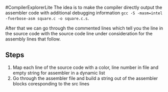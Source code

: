 #CompilerExplorerLite
The idea is to make the compiler directly output the assembler code with
additional debugging information `gcc -S -masm=intel -fverbose-asm square.c -o square.c.s`.

After that we can go through the commented lines which tell you the line in the source code
with the source code line under consideration for the assembly lines that follow.

## Steps
1. Map each line of the source code with a color, line number in file and empty string for assembler in a dynamic list
2. Go through the assembler file and build a string out of the assembler blocks coresponding to the src lines
 
